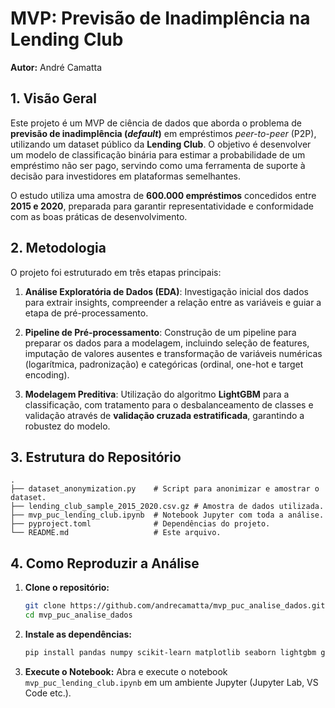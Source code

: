 # MVP: Previsão de Inadimplência na Lending Club

**Autor:** André Camatta

## 1. Visão Geral

Este projeto é um MVP de ciência de dados que aborda o problema de **previsão de inadimplência (*default*)** em empréstimos *peer-to-peer* (P2P), utilizando um dataset público da **Lending Club**. O objetivo é desenvolver um modelo de classificação binária para estimar a probabilidade de um empréstimo não ser pago, servindo como uma ferramenta de suporte à decisão para investidores em plataformas semelhantes.

O estudo utiliza uma amostra de **600.000 empréstimos** concedidos entre **2015 e 2020**, preparada para garantir representatividade e conformidade com as boas práticas de desenvolvimento.

## 2. Metodologia

O projeto foi estruturado em três etapas principais:

1.  **Análise Exploratória de Dados (EDA)**: Investigação inicial dos dados para extrair insights, compreender a relação entre as variáveis e guiar a etapa de pré-processamento.

2.  **Pipeline de Pré-processamento**: Construção de um pipeline para preparar os dados para a modelagem, incluindo seleção de features, imputação de valores ausentes e transformação de variáveis numéricas (logarítmica, padronização) e categóricas (ordinal, one-hot e target encoding).

3.  **Modelagem Preditiva**: Utilização do algoritmo **LightGBM** para a classificação, com tratamento para o desbalanceamento de classes e validação através de **validação cruzada estratificada**, garantindo a robustez do modelo.

## 3. Estrutura do Repositório

```
.
├── dataset_anonymization.py    # Script para anonimizar e amostrar o dataset.
├── lending_club_sample_2015_2020.csv.gz # Amostra de dados utilizada.
├── mvp_puc_lending_club.ipynb  # Notebook Jupyter com toda a análise.
├── pyproject.toml              # Dependências do projeto.
└── README.md                   # Este arquivo.
```

## 4. Como Reproduzir a Análise

1.  **Clone o repositório:**
    ```bash
    git clone https://github.com/andrecamatta/mvp_puc_analise_dados.git
    cd mvp_puc_analise_dados
    ```

2.  **Instale as dependências:**
    ```bash
    pip install pandas numpy scikit-learn matplotlib seaborn lightgbm geopandas adjusttext
    ```

3.  **Execute o Notebook:**
    Abra e execute o notebook `mvp_puc_lending_club.ipynb` em um ambiente Jupyter (Jupyter Lab, VS Code etc.).
